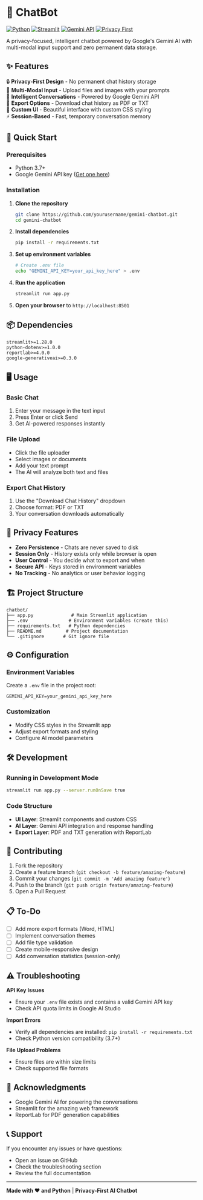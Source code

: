 # 🤖 ChatBot

[![Python](https://img.shields.io/badge/Python-3.7%2B-blue.svg)](https://www.python.org/)
[![Streamlit](https://img.shields.io/badge/Streamlit-1.28%2B-red.svg)](https://streamlit.io/)
[![Gemini API](https://img.shields.io/badge/Gemini-API-green.svg)](https://ai.google.dev/)
[![Privacy First](https://img.shields.io/badge/Privacy-First-orange.svg)](#privacy-features)

A privacy-focused, intelligent chatbot powered by Google's Gemini AI with multi-modal input support and zero permanent data storage.

## ✨ Features

🔒 **Privacy-First Design** - No permanent chat history storage  
📁 **Multi-Modal Input** - Upload files and images with your prompts  
💬 **Intelligent Conversations** - Powered by Google Gemini API  
📄 **Export Options** - Download chat history as PDF or TXT  
🎨 **Custom UI** - Beautiful interface with custom CSS styling  
⚡ **Session-Based** - Fast, temporary conversation memory  

## 🚀 Quick Start

### Prerequisites
- Python 3.7+
- Google Gemini API key ([Get one here](https://ai.google.dev/))

### Installation

1. **Clone the repository**
   ```bash
   git clone https://github.com/yourusername/gemini-chatbot.git
   cd gemini-chatbot
   ```

2. **Install dependencies**
   ```bash
   pip install -r requirements.txt
   ```

3. **Set up environment variables**
   ```bash
   # Create .env file
   echo "GEMINI_API_KEY=your_api_key_here" > .env
   ```

4. **Run the application**
   ```bash
   streamlit run app.py
   ```

5. **Open your browser** to `http://localhost:8501`

## 📦 Dependencies

```
streamlit>=1.28.0
python-dotenv>=1.0.0
reportlab>=4.0.0
google-generativeai>=0.3.0
```

## 🖥️ Usage

### Basic Chat
1. Enter your message in the text input
2. Press Enter or click Send
3. Get AI-powered responses instantly

### File Upload
- Click the file uploader
- Select images or documents
- Add your text prompt
- The AI will analyze both text and files

### Export Chat History
1. Use the "Download Chat History" dropdown
2. Choose format: PDF or TXT
3. Your conversation downloads automatically

## 🔐 Privacy Features

- **Zero Persistence** - Chats are never saved to disk
- **Session Only** - History exists only while browser is open
- **User Control** - You decide what to export and when
- **Secure API** - Keys stored in environment variables
- **No Tracking** - No analytics or user behavior logging

## 🏗️ Project Structure

```
chatbot/
├── app.py              # Main Streamlit application
├── .env               # Environment variables (create this)
├── requirements.txt   # Python dependencies
├── README.md         # Project documentation
└── .gitignore       # Git ignore file
```

## ⚙️ Configuration

### Environment Variables
Create a `.env` file in the project root:

```env
GEMINI_API_KEY=your_gemini_api_key_here
```

### Customization
- Modify CSS styles in the Streamlit app
- Adjust export formats and styling
- Configure AI model parameters

## 🛠️ Development

### Running in Development Mode
```bash
streamlit run app.py --server.runOnSave true
```

### Code Structure
- **UI Layer**: Streamlit components and custom CSS
- **AI Layer**: Gemini API integration and response handling
- **Export Layer**: PDF and TXT generation with ReportLab

## 🤝 Contributing

1. Fork the repository
2. Create a feature branch (`git checkout -b feature/amazing-feature`)
3. Commit your changes (`git commit -m 'Add amazing feature'`)
4. Push to the branch (`git push origin feature/amazing-feature`)
5. Open a Pull Request

## 📋 To-Do

- [ ] Add more export formats (Word, HTML)
- [ ] Implement conversation themes
- [ ] Add file type validation
- [ ] Create mobile-responsive design
- [ ] Add conversation statistics (session-only)

## ⚠️ Troubleshooting

**API Key Issues**
- Ensure your `.env` file exists and contains a valid Gemini API key
- Check API quota limits in Google AI Studio

**Import Errors**
- Verify all dependencies are installed: `pip install -r requirements.txt`
- Check Python version compatibility (3.7+)

**File Upload Problems**
- Ensure files are within size limits
- Check supported file formats

## 🙏 Acknowledgments

- Google Gemini AI for powering the conversations
- Streamlit for the amazing web framework
- ReportLab for PDF generation capabilities

## 📞 Support

If you encounter any issues or have questions:
- Open an issue on GitHub
- Check the troubleshooting section
- Review the full documentation

---

**Made with ❤️ and Python** | **Privacy-First AI Chatbot**

